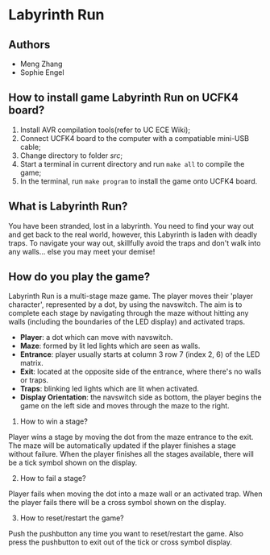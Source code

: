 # Labyrinth Run

## Authors
* Meng Zhang
* Sophie Engel

## How to install game Labyrinth Run on UCFK4 board?
1. Install AVR compilation tools(refer to UC ECE Wiki);
2. Connect UCFK4 board to the computer with a compatiable mini-USB cable;
3. Change directory to folder *src*;
4. Start a terminal in current directory and run `make all` to compile the game;
5. In the terminal, run `make program` to install the game onto UCFK4 board.

## What is Labyrinth Run?

You have been stranded, lost in a labyrinth. You need to find your way out and get back to the real world, however, this Labyrinth is laden with deadly traps. To navigate your way out, skillfully avoid the traps and don't walk into any walls... else you may meet your demise!

## How do you play the game?

Labyrinth Run is a multi-stage maze game. The player moves their 'player character', represented by a dot, by using the navswitch. The aim is to complete each stage by navigating through the maze without hitting any walls (including the boundaries of the LED display) and activated traps.

* **Player**: a dot which can move with navswitch.
* **Maze**: formed by lit led lights which are seen as walls.
* **Entrance**: player usually starts at column 3 row 7 (index 2, 6) of the LED matrix.
* **Exit**: located at the opposite side of the entrance, where there's no walls or traps.
* **Traps**: blinking led lights which are lit when activated.
* **Display Orientation**: the navswitch side as bottom, the player begins the game on the left side and moves through the maze to the right.

1. How to win a stage?

Player wins a stage by moving the dot from the maze entrance to the exit. The maze will be automatically updated if the player finishes a stage without failure. When the player finishes all the stages available, there will be a tick symbol shown on the display.

2. How to fail a stage?

Player fails when moving the dot into a maze wall or an activated trap. When the player fails there will be a cross symbol shown on the display.

3. How to reset/restart the game?

Push the pushbutton any time you want to reset/restart the game. Also press the pushbutton to exit out of the tick or cross symbol display.

